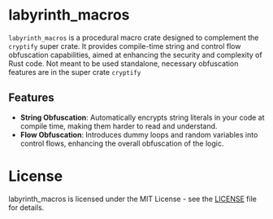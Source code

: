 # labyrinth_macros

`labyrinth_macros` is a procedural macro crate designed to complement the `cryptify` super crate. It provides compile-time string and control flow obfuscation capabilities, aimed at enhancing the security and complexity of Rust code. Not meant to be used standalone, necessary obfuscation features are in the super crate `cryptify`

## Features

- **String Obfuscation**: Automatically encrypts string literals in your code at compile time, making them harder to read and understand.
- **Flow Obfuscation**: Introduces dummy loops and random variables into control flows, enhancing the overall obfuscation of the logic.

# License
labyrinth_macros is licensed under the MIT License - see the [LICENSE](https://github.com/dronavallipranav/rust-obfuscator/blob/main/LICENSE) file for details.